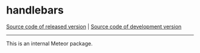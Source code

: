 # handlebars
[Source code of released version](https://github.com/meteor/meteor/tree/master/packages/handlebars) | [Source code of development version](https://github.com/meteor/meteor/tree/devel/packages/handlebars)
***

This is an internal Meteor package.